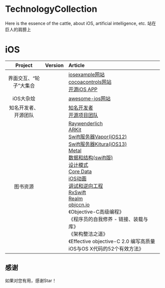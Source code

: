 # TechnologyCollection
Here is the essence of the cattle, about iOS, artificial intelligence, etc.
站在巨人的肩膀上

# iOS


| Project | Version | Article |
|:-------:|:-------:|:------|
| 界面交互、“轮子”大集合 |  | [iosexample网站](https://iosexample.com) <br> [cocoacontrols网站](https://www.cocoacontrols.com)<br> [开源iOS APP](https://github.com/dkhamsing/open-source-ios-apps) <br>|
| iOS大杂烩 | | [awesome-ios网站](https://github.com/vsouza/awesome-ios)<br>|
| 知名开发者、开源团队 |  | [知名开发者](https://github.com/ipader/SwiftGuide/blob/master/2019/SwiftDevelopers.md#mattt-thompson) <br>[开源项目团队](https://github.com/ipader/SwiftGuide/blob/master/2019/SwiftDevelopmentTeam.md)<br>|
| 图书资源 |  | [Raywenderlich](https://store.raywenderlich.com) <br> [ARKit](https://store.raywenderlich.com/products/arkit-by-tutorials) <br> [Swift服务器Vapor(iOS12)](https://store.raywenderlich.com/products/server-side-swift-with-vapor) <br>[Swift服务器Kitura(iOS13)](https://store.raywenderlich.com/products/server-side-swift-with-kitura) <br> [Metal](https://store.raywenderlich.com/products/metal-by-tutorials) <br> [数据和结构(swift版)](https://store.raywenderlich.com/products/data-structures-and-algorithms-in-swift) <br> [设计模式](https://store.raywenderlich.com/products/design-patterns-by-tutorials) <br> [Core Data](https://store.raywenderlich.com/products/core-data-by-tutorials) <br> [iOS动画](https://store.raywenderlich.com/products/ios-animations-by-tutorials)<br> [调试和逆向工程](https://store.raywenderlich.com/products/advanced-apple-debugging-and-reverse-engineering) <br> [RxSwift](https://store.raywenderlich.com/products/rxswift) <br> [Realm](https://store.raywenderlich.com/products/realm-building-modern-swift-apps-with-realm-database) <br>[objccn.io](https://objccn.io) <br>《Objective-C高级编程》<br>《程序员的自我修养 - 链接、装载与库》<br>《架构整洁之道》<br>《Effective objective-C 2.0 编写高质量iOS与OS X代码的52个有效方法》<br>|




##  感谢

如果对您有用，感谢Star！

